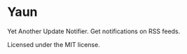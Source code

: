 # Yaun
Yet Another Update Notifier. Get notifications on RSS feeds.

Licensed under the MIT license.
